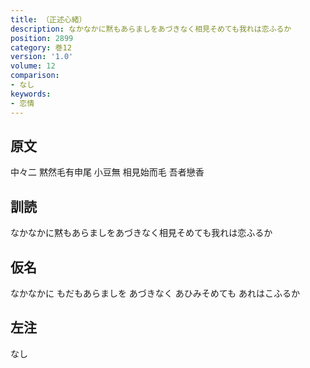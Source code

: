 ```yaml
---
title: （正述心緒）
description: なかなかに黙もあらましをあづきなく相見そめても我れは恋ふるか
position: 2899
category: 巻12
version: '1.0'
volume: 12
comparison:
- なし
keywords:
- 恋情
---
```


## 原文

中々二 黙然毛有申尾 小豆無 相見始而毛 吾者戀香

## 訓読

なかなかに黙もあらましをあづきなく相見そめても我れは恋ふるか

## 仮名

なかなかに もだもあらましを あづきなく あひみそめても あれはこふるか

## 左注

なし

